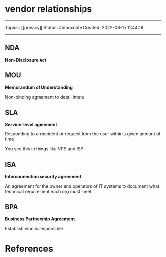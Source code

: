 # vendor relationships
---
Topics: [[privacy]]
Status: #inboxnote
Created: 2022-08-15 11:44:19

---

## NDA

**Non-Disclosure Act**

## MOU

**Memorandum of Understanding**

Non-binding agreement to detail intent

## SLA

**Service-level agreement**

Responding to an incident or request from the user within a given amount of time

You see this in things like VPS and ISP

## ISA

**Interconnection security agreement**

An agreement for the owner and operators of IT systems to document what technical requirement each org must meet

## BPA

**Business Partnership Agreement**

Establish who is responsible

# References
